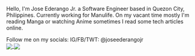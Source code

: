 Hello, I'm Jose Ederango Jr. a Software Engineer based in Quezon City, Philippines. Currently working for Manulife. On my vacant time mostly I'm reading Manga or watching Anime sometimes I read some tech articles online.

Follow me on my socials:
IG/FB/TWT: @joseederangojr
<br />
<a href="https://github.com/joseederangojr/joseederangojr">
  <img align="center" src="https://github-readme-stats.vercel.app/api?username=joseederangojr&count_private=true&show_icons=true&theme=tokyonight" />
</a>
<a href="https://github.com/joseederangojr/joseederangojr">
  <img align="center" src="https://github-readme-stats.vercel.app/api/top-langs/?username=joseederangojr&layout=compact&theme=tokyonight&langs_count=8" />
</a>
